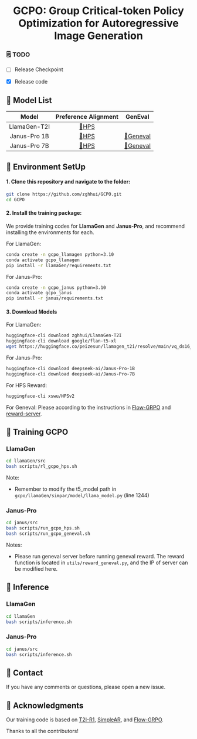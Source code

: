 
<div align="center">
    <h1 align="center"> GCPO: Group Critical-token Policy Optimization 
      for Autoregressive Image Generation
    </h1>
</div>

### 🗒️ TODO

- [ ] Release Checkpoint

- [x] Release code

## 🤗 Model List
| Model          | Preference Alignment | GenEval          |
|:--------------:|:-------------------:|:----------------:|
| LlamaGen-T2I   | [🤗HPS](https://huggingface.co/zghhui/LlamaGen-T2I-GCPO)            |                  |
| Janus-Pro 1B   | [🤗HPS](https://huggingface.co/zghhui/Janus-Pro-1B-GCPO-HPS)            | [🤗Geneval](https://huggingface.co/zghhui/Janus-Pro-1B-GCPO-Geneval)     |
| Janus-Pro 7B   | [🤗HPS](https://huggingface.co/zghhui/Janus-Pro-7B-GCPO-HPS)            | [🤗Geneval](https://huggingface.co/zghhui/Janus-Pro-7B-GCPO-Geneval)     |



## 🔧 Environment SetUp
#### 1. Clone this repository and navigate to the folder:
```bash
git clone https://github.com/zghhui/GCPO.git
cd GCPO
```

#### 2. Install the training package:
We provide training codes for **LlamaGen** and **Janus-Pro**, and recommend installing the environments for each.

For LlamaGen: 
```bash
conda create -n gcpo_llamagen python=3.10
conda activate gcpo_llamagen
pip install -r llamaGen/requirements.txt
```

For Janus-Pro: 
```bash
conda create -n gcpo_janus python=3.10
conda activate gcpo_janus
pip install -r janus/requirements.txt
```

#### 3. Download Models
For LlamaGen:
```bash
huggingface-cli download zghhui/LlamaGen-T2I
huggingface-cli download google/flan-t5-xl
wget https://huggingface.co/peizesun/llamagen_t2i/resolve/main/vq_ds16_t2i.pt
```

For Janus-Pro:
```bash
huggingface-cli download deepseek-ai/Janus-Pro-1B
huggingface-cli download deepseek-ai/Janus-Pro-7B
```

For HPS Reward:
```bash
huggingface-cli xswu/HPSv2
```

For Geneval: Please according to the instructions in [Flow-GRPO](https://github.com/yifan123/flow_grpo?tab=readme-ov-file) and [reward-server](https://github.com/yifan123/reward-server).

## 🚀 Training GCPO

### LlamaGen

```bash
cd llamaGen/src
bash scripts/rl_gcpo_hps.sh
```
Note:
- Remember to modify the t5_model path in `gcpo/llamaGen/simpar/model/llama_model.py` (line 1244)

### Janus-Pro

```bash
cd janus/src
bash scripts/run_gcpo_hps.sh
bash scripts/run_gcpo_geneval.sh
```
Notes:
- Please run geneval server before running geneval reward. The reward function is located in `utils/reward_geneval.py`, and the IP of server can be modified here.


## 💫 Inference
### LlamaGen
```bash
cd llamaGen
bash scripts/inference.sh
```

### Janus-Pro
```bash
cd janus/src
bash scripts/inference.sh
```



## 📧 Contact
If you have any comments or questions, please open a new issue.


## 🤗 Acknowledgments
Our training code is based on [T2I-R1](https://github.com/CaraJ7/T2I-R1), [SimpleAR](https://github.com/wdrink/SimpleAR), and [Flow-GRPO](https://github.com/yifan123/flow_grpo).

Thanks to all the contributors!
